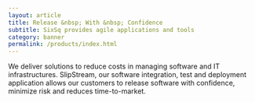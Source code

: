 ```yaml
---
layout: article
title: Release &nbsp; With &nbsp; Confidence
subtitle: SixSq provides agile applications and tools
category: banner
permalink: /products/index.html
---
```


We deliver solutions to reduce costs in managing software and IT
infrastructures. SlipStream, our software integration, test and
deployment application allows our customers to release software with
confidence, minimize risk and reduces time-to-market.
